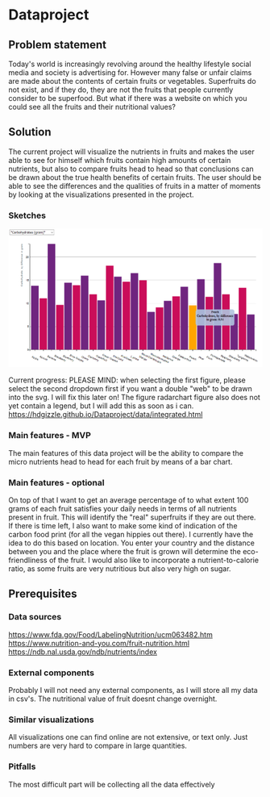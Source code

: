 # Dataproject
## Problem statement
Today's world is increasingly revolving around the healthy lifestyle social media and society is advertising for. However many false or unfair claims are made about the contents of certain fruits or vegetables. Superfruits do not exist, and if they do, they are not the fruits that people currently consider to be superfood. But what if there was a website on which you could see all the fruits and their nutritional values?

## Solution
The current project will visualize the nutrients in fruits and makes the user able to see for himself which fruits contain high amounts of certain nutrients, but also to compare fruits head to head so that conclusions can be drawn about the true health benefits of certain fruits. The user should be able to see the differences and the qualities of fruits in a matter of moments by looking at the visualizations presented in the project. 
### Sketches
![](images/barchartexample.png)

Current progress: PLEASE MIND: when selecting the first figure, please select the second dropdown first if you want a double "web" to be drawn into the svg. I will fix this later on! The figure radarchart figure also does not yet contain a legend, but I will add this as soon as i can. 
https://hdgizzle.github.io/Dataproject/data/integrated.html

### Main features - MVP
The main features of this data project will be the ability to compare the micro nutrients head to head for each fruit by means of a bar chart. 
### Main features - optional
On top of that I want to get an average percentage of to what extent 100 grams of each fruit satisfies your daily needs in terms of all nutrients present in fruit. This will identify the "real" superfruits if they are out there. If there is time left, I also want to make some kind of indication of the carbon food print (for all the vegan hippies out there). I currently have the idea to do this based on location. You enter your country and the distance between you and the place where the fruit is grown will determine the eco-friendliness of the fruit. I would also like to incorporate a nutrient-to-calorie ratio, as some fruits are very nutritious but also very high on sugar. 

## Prerequisites
### Data sources
https://www.fda.gov/Food/LabelingNutrition/ucm063482.htm
https://www.nutrition-and-you.com/fruit-nutrition.html
https://ndb.nal.usda.gov/ndb/nutrients/index
### External components
Probably I will not need any external components, as I will store all my data in csv's. The nutritional value of fruit doesnt change overnight. 
### Similar visualizations
All visualizations one can find online are not extensive, or text only. Just numbers are very hard to compare in large quantities. 
### Pitfalls
The most difficult part will be collecting all the data effectively



